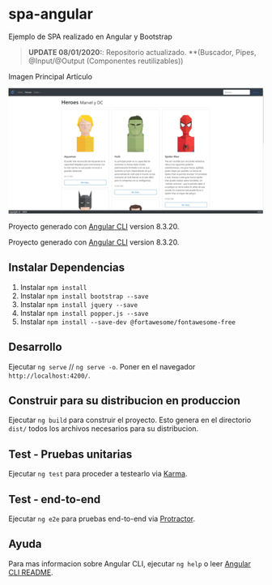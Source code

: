 # spa-angular
Ejemplo de SPA realizado en Angular y Bootstrap

> **UPDATE 08/01/2020:**: Repositorio actualizado. **(Buscador, Pipes, @Input/@Output (Componentes reutilizables))

Imagen Principal Artículo <p align="center"><img src="captura.jpg"></p> 

Proyecto generado con [Angular CLI](https://github.com/angular/angular-cli) version 8.3.20.

Proyecto generado con [Angular CLI](https://github.com/angular/angular-cli) version 8.3.20.

## Instalar Dependencias
1. Instalar `npm install`
2. Instalar `npm install bootstrap --save`
3. Instalar `npm install jquery --save`
4. Instalar `npm install popper.js --save`
5. Instalar `npm install --save-dev @fortawesome/fontawesome-free`

## Desarrollo
Ejecutar `ng serve` // `ng serve -o`. Poner en el navegador `http://localhost:4200/`.

## Construir para su distribucion en produccion
Ejecutar `ng build` para construir el proyecto. Esto genera en el directorio `dist/` todos los archivos necesarios para su distribucion.

## Test - Pruebas unitarias
Ejecutar `ng test` para proceder a testearlo via [Karma](https://karma-runner.github.io).

## Test - end-to-end
Ejecutar `ng e2e` para pruebas end-to-end via [Protractor](http://www.protractortest.org/).

## Ayuda
Para mas informacion sobre Angular CLI, ejecutar `ng help` o leer [Angular CLI README](https://github.com/angular/angular-cli/blob/master/README.md).

